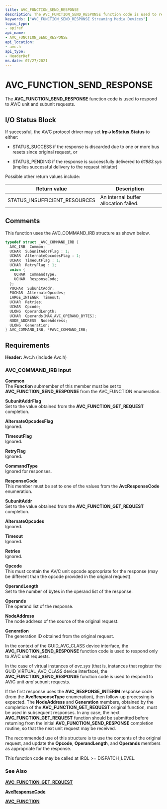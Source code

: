 ```yaml
---
title: AVC_FUNCTION_SEND_RESPONSE
description: The AVC_FUNCTION_SEND_RESPONSE function code is used to respond to AV/C unit and subunit requests.
keywords: ["AVC_FUNCTION_SEND_RESPONSE Streaming Media Devices"]
topic_type:
- apiref
api_name:
- AVC_FUNCTION_SEND_RESPONSE
api_location:
- avc.h
api_type:
- HeaderDef
ms.date: 07/27/2021
---
```


# AVC_FUNCTION_SEND_RESPONSE

The **AVC_FUNCTION_SEND_RESPONSE** function code is used to respond to AV/C unit and subunit requests.

## I/O Status Block

If successful, the AV/C protocol driver may set **Irp->IoStatus.Status** to either:

- STATUS_SUCCESS if the response is discarded due to one or more bus resets since original request, or

- STATUS_PENDING if the response is successfully delivered to *61883.sys* (implies successful delivery to the request initiator)

Possible other return values include:

| Return value | Description |
|--|--|
| STATUS_INSUFFICIENT_RESOURCES | An internal buffer allocation failed. |

## Comments

This function uses the AVC_COMMAND_IRB structure as shown below.

```cpp
typedef struct _AVC_COMMAND_IRB {
  AVC_IRB  Common;
  UCHAR  SubunitAddrFlag : 1;
  UCHAR  AlternateOpcodesFlag : 1;
  UCHAR  TimeoutFlag : 1;
  UCHAR  RetryFlag : 1;
  union {
    UCHAR  CommandType;
    UCHAR  ResponseCode;
  };
  PUCHAR  SubunitAddr;
  PUCHAR  AlternateOpcodes;
  LARGE_INTEGER  Timeout;
  UCHAR  Retries;
  UCHAR  Opcode;
  ULONG  OperandLength;
  UCHAR  Operands[MAX_AVC_OPERAND_BYTES];
  NODE_ADDRESS  NodeAddress;
  ULONG  Generation;
} AVC_COMMAND_IRB, *PAVC_COMMAND_IRB;
```

## Requirements

**Header:** Avc.h (include Avc.h)

### AVC_COMMAND_IRB Input

**Common**  
The **Function** submember of this member must be set to **AVC_FUNCTION_SEND_RESPONSE** from the AVC_FUNCTION enumeration.

**SubunitAddrFlag**  
Set to the value obtained from the **AVC_FUNCTION_GET_REQUEST** completion.

**AlternateOpcodesFlag**  
Ignored.

**TimeoutFlag**  
Ignored.

**RetryFlag**  
Ignored.

**CommandType**  
Ignored for responses.

**ResponseCode**  
This member must be set to one of the values from the **AvcResponseCode** enumeration.

 **SubunitAddr**  
Set to the value obtained from the **AVC_FUNCTION_GET_REQUEST** completion.

**AlternateOpcodes**  
Ignored.

**Timeout**  
Ignored.

**Retries**  
Ignored.

**Opcode**  
This must contain the AV/C unit opcode appropriate for the response (may be different than the opcode provided in the original request).

**OperandLength**  
Set to the number of bytes in the operand list of the response.

**Operands**  
The operand list of the response.

**NodeAddress**  
The node address of the source of the original request.

**Generation**  
The generation ID obtained from the original request.

In the context of the GUID_AVC_CLASS device interface, the **AVC_FUNCTION_SEND_RESPONSE** function code is used to respond only to AV/C unit requests.

In the case of virtual instances of *avc.sys* (that is, instances that register the GUID_VIRTUAL_AVC_CLASS device interface), the **AVC_FUNCTION_SEND_RESPONSE** function code is used to respond to AV/C unit *and* subunit requests.

If the first response uses the **AVC_RESPONSE_INTERIM** response code (from the **AvcResponseType** enumeration), then follow-up processing is expected. The **NodeAddress** and **Generation** members, obtained by the completion of the **AVC_FUNCTION_GET_REQUEST** original function, must be used in subsequent responses. In any case, the next **AVC_FUNCTION_GET_REQUEST** function should be submitted before returning from the initial **AVC_FUNCTION_SEND_RESPONSE** completion routine, so that the next unit request may be received.

The recommended use of this structure is to use the contents of the original request, and update the **Opcode**, **OperandLength**, and **Operands** members as appropriate for the response.

This function code may be called at IRQL >= DISPATCH_LEVEL.

### See Also

[**AVC_FUNCTION_GET_REQUEST**](avc-function-get-request.md)

[**AvcResponseCode**](/windows-hardware/drivers/ddi/avc/ne-avc-_tagavcresponsecode)

[**AVC_FUNCTION**](/windows-hardware/drivers/ddi/avc/ne-avc-_tagavc_function)
